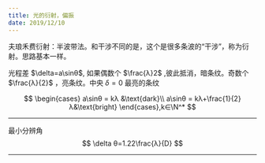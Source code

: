 ```yaml
---
title: 光的衍射，偏振
date: 2019/12/10
---
```


夫琅禾费衍射：半波带法。和干涉不同的是，这个是很多条波的“干涉”，称为衍射。思路基本一样。

光程差 $\delta=a\sinθ$, 如果偶数个 $\frac{λ}2$ ,彼此抵消，暗条纹。奇数个 $\frac{λ}{2}$ ，亮条纹。中央 $\delta=0$ 最亮的条纹

$$
\begin{cases}
    a\sinθ = kλ             &\text{dark}\\
    a\sinθ = kλ+\frac{1}{2}λ&\text{bright}
\end{cases},k∈\N^*
$$

---

最小分辨角
$$
\delta θ=1.22\frac{λ}{D}
$$

---
